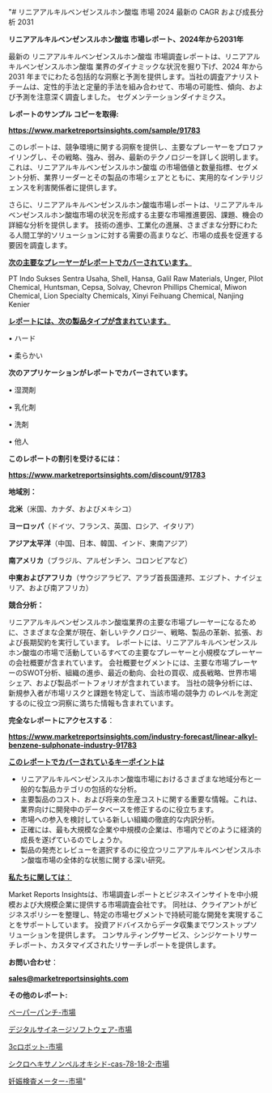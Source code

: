"# リニアアルキルベンゼンスルホン酸塩 市場 2024 最新の CAGR および成長分析 2031

<strong>リニアアルキルベンゼンスルホン酸塩 市場レポート、2024年から2031年</strong>

最新の リニアアルキルベンゼンスルホン酸塩 市場調査レポートは、リニアアルキルベンゼンスルホン酸塩 業界のダイナミックな状況を掘り下げ、2024 年から 2031 年までにわたる包括的な洞察と予測を提供します。当社の調査アナリスト チームは、定性的手法と定量的手法を組み合わせて、市場の可能性、傾向、および予測を注意深く調査しました。 セグメンテーションダイナミクス。



<strong>レポートのサンプル コピーを取得:</strong> <a href=https://www.marketreportsinsights.com/sample/91783>

<strong><u>https://www.marketreportsinsights.com/sample/91783</u></strong></a>

このレポートは、競争環境に関する洞察を提供し、主要なプレーヤーをプロファイリングし、その戦略、強み、弱み、最新のテクノロジーを詳しく説明します。 これは、リニアアルキルベンゼンスルホン酸塩 の市場価値と数量指標、セグメント分析、業界リーダーとその製品の市場シェアとともに、実用的なインテリジェンスを利害関係者に提供します。

さらに、リニアアルキルベンゼンスルホン酸塩市場レポートは、リニアアルキルベンゼンスルホン酸塩市場の状況を形成する主要な市場推進要因、課題、機会の詳細な分析を提供します。 技術の進歩、工業化の進展、さまざまな分野にわたる人間工学的ソリューションに対する需要の高まりなど、市場の成長を促進する要因を調査します。



<strong><u>次の主要なプレーヤーがレポートでカバーされています。</u></strong>

PT Indo Sukses Sentra Usaha, Shell, Hansa, Galil Raw Materials, Unger, Pilot Chemical, Huntsman, Cepsa, Solvay, Chevron Phillips Chemical, Miwon Chemical, Lion Specialty Chemicals, Xinyi Feihuang Chemical, Nanjing Kenier



<strong><u><b>レポートには、次の製品タイプが含まれています。</b></u></strong>

• ハード

• 柔らかい



<strong><b>次のアプリケーションがレポートでカバーされています。</b></strong>

• 湿潤剤

• 乳化剤

• 洗剤

• 他人



<strong><b>このレポートの割引を受けるには：</b></strong><a href=https://www.marketreportsinsights.com/discount/91783>

<strong><u>https://www.marketreportsinsights.com/discount/91783</u></strong></a>



<strong>地域別：</strong>



<strong>北米</strong>（米国、カナダ、およびメキシコ）



<strong>ヨーロッパ</strong>（ドイツ、フランス、英国、ロシア、イタリア）



<strong>アジア太平洋</strong>（中国、日本、韓国、インド、東南アジア）



<strong>南アメリカ</strong>（ブラジル、アルゼンチン、コロンビアなど）



<strong>中東およびアフリカ</strong>（サウジアラビア、アラブ首長国連邦、エジプト、ナイジェリア、および南アフリカ）



<strong>競合分析：</strong>

リニアアルキルベンゼンスルホン酸塩業界の主要な市場プレーヤーになるために、さまざまな企業が現在、新しいテクノロジー、戦略、製品の革新、拡張、および長期契約を実行しています。 レポートには、リニアアルキルベンゼンスルホン酸塩の市場で活動しているすべての主要なプレーヤーと小規模なプレーヤーの会社概要が含まれています。 会社概要セグメントには、主要な市場プレーヤーのSWOT分析、組織の進歩、最近の動向、会社の買収、成長戦略、世界市場シェア、および製品ポートフォリオが含まれています。 当社の競争分析には、新規参入者が市場リスクと課題を特定して、当該市場の競争力 のレベルを測定するのに役立つ洞察に満ちた情報も含まれています。



<strong>完全なレポートにアクセスする</strong>：

<a href=https://www.marketreportsinsights.com/industry-forecast/linear-alkyl-benzene-sulphonate-industry-91783>

<strong><u>https://www.marketreportsinsights.com/industry-forecast/linear-alkyl-benzene-sulphonate-industry-91783</u></strong></a>



<strong><u><b>このレポートでカバーされているキーポイントは</b></u></strong>
<ul>
  <li>リニアアルキルベンゼンスルホン酸塩市場におけるさまざまな地域分布と一般的な製品カテゴリの包括的な分析。</li>
  <li>主要製品のコスト、および将来の生産コストに関する重要な情報。これは、業界向けに開発中のデータベースを修正するのに役立ちます。</li>
  <li>市場への参入を検討している新しい組織の徹底的な内訳分析。</li>
  <li>正確には、最も大規模な企業や中規模の企業は、市場内でどのように経済的成長を遂げているのでしょうか。</li>
  <li>製品の発売とレビューを選択するのに役立つリニアアルキルベンゼンスルホン酸塩市場の全体的な状態に関する深い研究。</li>
</ul>


<strong><u><b>私たちに関しては：</b></u></strong>

Market Reports Insightsは、市場調査レポートとビジネスインサイトを中小規模および大規模企業に提供する市場調査会社です。 同社は、クライアントがビジネスポリシーを整理し、特定の市場セグメントで持続可能な開発を実現することをサポートしています。 投資アドバイスからデータ収集までワンストップソリューションを提供します。 コンサルティングサービス、シンジケートリサーチレポート、カスタマイズされたリサーチレポートを提供します。



<strong><b>お問い合わせ</b></strong>：

<a href=mailto:sales@marketreportsinsights.com>

<strong><u>sales@marketreportsinsights.com</u></strong></a>



<strong>その他のレポート:</strong>

<a href=https://www.linkedin.com/pulse/ペーパーパンチ-市場-2023-新興市場-将来の動向と市場需要-2030-osclf/>ペーパーパンチ-市場</a>

<a href=https://www.linkedin.com/pulse/デジタルサイネージソフトウェア-市場-2023-総合分析と事業成長戦略-b7yzf/>デジタルサイネージソフトウェア-市場</a>

<a href=https://www.linkedin.com/pulse/3cロボット-市場-2023-収益と成長ドライバー-2030-data-dive-discoveries-24-analysis-tbncc/>3cロボット-市場</a>

<a href=https://www.linkedin.com/pulse/シクロヘキサノンペルオキシド-cas-78-18-2-市場-2023-ld5sf/>シクロヘキサノンペルオキシド-cas-78-18-2-市場</a>

<a href=https://www.linkedin.com/pulse/妊娠検査メーター-市場-2023-収益と成長ドライバー-2030-pr-news-hub-voz6f/>妊娠検査メーター-市場</a>"
